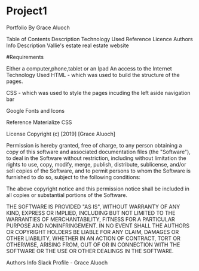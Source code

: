 # Project1
Portfolio By Grace Aluoch

Table of Contents
Description
Technology Used
Reference
Licence
Authors Info
Description
Vallie's estate real estate website

#Requirements

Either a computer,phone,tablet or an Ipad
An access to the Internet
Technology Used
HTML - which was used to build the structure of the pages.

CSS - which was used to style the pages incuding the left aside navigation bar

Google Fonts and Icons

Reference
Materialize CSS

License
Copyright (c) [2019] [Grace Aluoch]

Permission is hereby granted, free of charge, to any person obtaining a copy of this software and associated documentation files (the "Software"), to deal in the Software without restriction, including without limitation the rights to use, copy, modify, merge, publish, distribute, sublicense, and/or sell copies of the Software, and to permit persons to whom the Software is furnished to do so, subject to the following conditions:

The above copyright notice and this permission notice shall be included in all copies or substantial portions of the Software.

THE SOFTWARE IS PROVIDED "AS IS", WITHOUT WARRANTY OF ANY KIND, EXPRESS OR IMPLIED, INCLUDING BUT NOT LIMITED TO THE WARRANTIES OF MERCHANTABILITY, FITNESS FOR A PARTICULAR PURPOSE AND NONINFRINGEMENT. IN NO EVENT SHALL THE AUTHORS OR COPYRIGHT HOLDERS BE LIABLE FOR ANY CLAIM, DAMAGES OR OTHER LIABILITY, WHETHER IN AN ACTION OF CONTRACT, TORT OR OTHERWISE, ARISING FROM, OUT OF OR IN CONNECTION WITH THE SOFTWARE OR THE USE OR OTHER DEALINGS IN THE SOFTWARE.

Authors Info
Slack Profile - Grace Aluoch
